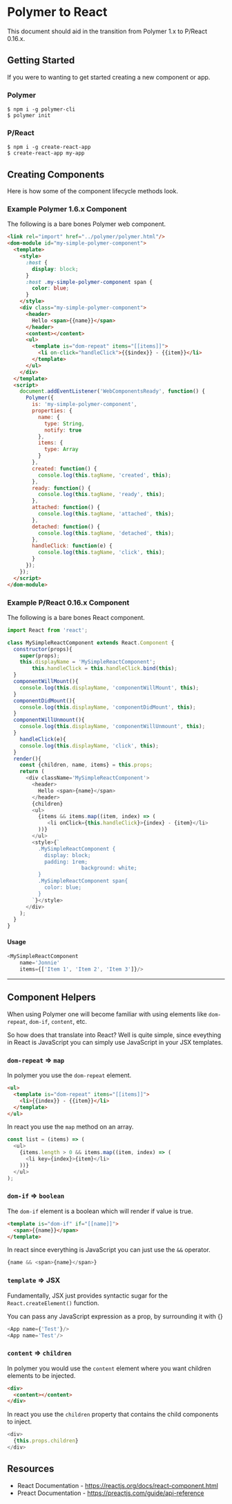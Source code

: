 # Polymer to React
This document should aid in the transition from Polymer 1.x to P/React 0.16.x.


## Getting Started
If you were to wanting to get started creating a new component or app.


### Polymer

```
$ npm i -g polymer-cli
$ polymer init
```

### P/React

```
$ npm i -g create-react-app
$ create-react-app my-app
```



## Creating Components
Here is how some of the component lifecycle methods look.


### Example Polymer 1.6.x Component
The following is a bare bones Polymer web component.

```html
<link rel="import" href="../polymer/polymer.html"/>
<dom-module id="my-simple-polymer-component">
  <template>
    <style>
      :host {
        display: block;
      }
      :host .my-simple-polymer-component span {
        color: blue;
      }
    </style>
    <div class="my-simple-polymer-component">
      <header>
        Hello <span>{{name}}</span>
      </header>
      <content></content>
      <ul>
        <template is="dom-repeat" items="[[items]]">
          <li on-click="handleClick">{{$index}} - {{item}}</li>
        </template>
      </ul>
    </div>
  </template>
  <script>
    document.addEventListener('WebComponentsReady', function() {
      Polymer({
        is: 'my-simple-polymer-component',
        properties: {
          name: {
            type: String,
            notify: true
          },
          items: {
            type: Array
          }
        },
        created: function() {
          console.log(this.tagName, 'created', this);
        },
        ready: function() {
          console.log(this.tagName, 'ready', this);
        },
        attached: function() {
          console.log(this.tagName, 'attached', this);
        },
        detached: function() {
          console.log(this.tagName, 'detached', this);
        },
        handleClick: function(e) {
          console.log(this.tagName, 'click', this);
        }
      });
    });
  </script>
</dom-module>
```

### Example P/React 0.16.x Component
The following is a bare bones React component.

```js
import React from 'react';

class MySimpleReactComponent extends React.Component {
  constructor(props){
    super(props);
    this.displayName = 'MySimpleReactComponent';
		this.handleClick = this.handleClick.bind(this);
  }
  componentWillMount(){
    console.log(this.displayName, 'componentWillMount', this);
  }
  componentDidMount(){
    console.log(this.displayName, 'componentDidMount', this);
  }
  componentWillUnmount(){
    console.log(this.displayName, 'componentWillUnmount', this);
  }
	handleClick(e){
    console.log(this.displayName, 'click', this);
  }
  render(){
    const {children, name, items} = this.props;
    return (
      <div className='MySimpleReactComponent'>
        <header>
          Hello <span>{name}</span>
        </header>
        {children}
        <ul>
          {items && items.map((item, index) => (
             <li onClick={this.handleClick}>{index} - {item}</li>
          ))}
        </ul>
        <style>{`
          .MySimpleReactComponent {
            display: block;
            padding: 1rem;
						background: white;
          }
          .MySimpleReactComponent span{
            color: blue;
          }
        `}</style>
      </div>
    );
  }
}
```


#### Usage

```js
<MySimpleReactComponent 
	name='Jonnie'
	items={['Item 1', 'Item 2', 'Item 3']}/>
```





---

## Component Helpers
When using Polymer one will become familiar with using elements like `dom-repeat`, `dom-if`, `content`, etc.

So how does that translate into React? Well is quite simple, since eveything in React is JavaScript you can simply use JavaScript in your JSX templates.


### `dom-repeat` => `map`


In polymer you use the `dom-repeat` element.

```html
<ul>
  <template is="dom-repeat" items="[[items]]">
    <li>{{index}} - {{item}}</li>
  </template>
</ul>
```

In react you use the `map` method on an array.

```js
const list = (items) => (
  <ul>
    {items.length > 0 && items.map((item, index) => (
      <li key={index}>{item}</li>
    ))}
  </ul>
);
```


### `dom-if` => `boolean`
The `dom-if` element is a boolean which will render if value is true.

```html
<template is="dom-if" if="[[name]]">
  <span>{{name}}</span>
</template>
```

In react since everything is JavaScript you can just use the `&&` operator.
```js
{name && <span>{name}</span>}
```

### `template` => JSX
Fundamentally, JSX just provides syntactic sugar for the `React.createElement()` function.


You can pass any JavaScript expression as a prop, by surrounding it with {}

```js
<App name={'Test'}/>
<App name='Test'/>
```

### `content` => `children`
In polymer you would use the `content` element where you want children elements to be injected.

```html
<div>
  <content></content>
</div>
```
In react you use the `children` property that contains the child components to inject.

```js
<div>
  {this.props.children}
</div>
```


## Resources

- React Documentation - https://reactjs.org/docs/react-component.html
- Preact Documentation - https://preactjs.com/guide/api-reference
